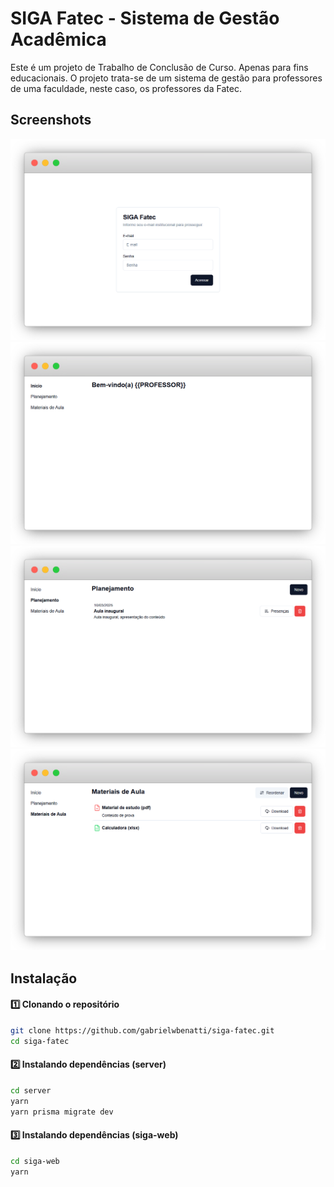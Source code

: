 # SIGA Fatec - Sistema de Gestão Acadêmica

Este é um projeto de Trabalho de Conclusão de Curso. Apenas para fins educacionais.
O projeto trata-se de um sistema de gestão para professores de uma faculdade, neste caso, os professores da Fatec.

## Screenshots

![login](./docs/images/login.png)
![home](./docs/images/home.png)
![plan](./docs/images/plan.png)
![material](./docs/images/material.png)

## Instalação

#### 1️⃣ Clonando o repositório

```bash
git clone https://github.com/gabrielwbenatti/siga-fatec.git
cd siga-fatec
```

#### 2️⃣ Instalando dependências (server)

```bash
cd server
yarn
yarn prisma migrate dev
```

#### 3️⃣ Instalando dependências (siga-web)

```bash
cd siga-web
yarn
```
